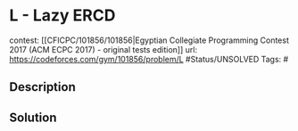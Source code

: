 # L - Lazy ERCD

contest: [[CFICPC/101856/101856|Egyptian Collegiate Programming Contest 2017 (ACM ECPC 2017) - original tests edition]]
url: https://codeforces.com/gym/101856/problem/L
#Status/UNSOLVED
Tags: #

## Description

## Solution

